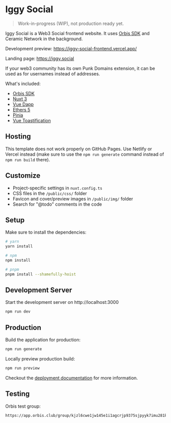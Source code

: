 # Iggy Social

> Work-in-progress (WIP), not production ready yet.

Iggy Social is a Web3 Social frontend website. It uses [Orbis SDK](https://github.com/OrbisWeb3/orbis-sdk) and Ceramic Network in the background.

Development preview: https://iggy-social-frontend.vercel.app/

Landing page: https://iggy.social

If your web3 community has its own Punk Domains extension, it can be used as for usernames instead of addresses.

What's included:

- [Orbis SDK](https://github.com/OrbisWeb3/orbis-sdk)
- [Nuxt 3](https://v3.nuxtjs.org/)
- [Vue Dapp](https://vue-dapp-docs.netlify.app/)
- [Ethers 5](https://ethers.org/)
- [Pinia](https://pinia.vuejs.org/)
- [Vue Toastification](https://github.com/Maronato/vue-toastification/tree/next)

## Hosting

This template does not work properly on GitHub Pages. Use Netlify or Vercel instead (make sure to use the `npm run generate` command instead of `npm run build` there).

## Customize

- Project-specific settings in `nuxt.config.ts`
- CSS files in the `/public/css/` folder
- Favicon and cover/preview images in `/public/img/` folder
- Search for "@todo" comments in the code

## Setup

Make sure to install the dependencies:

```bash
# yarn
yarn install

# npm
npm install

# pnpm
pnpm install --shamefully-hoist
```

## Development Server

Start the development server on http://localhost:3000

```bash
npm run dev
```

## Production

Build the application for production:

```bash
npm run generate
```

Locally preview production build:

```bash
npm run preview
```

Checkout the [deployment documentation](https://v3.nuxtjs.org/guide/deploy/presets) for more information.

## Testing

Orbis test group:

```bash
https://app.orbis.club/group/kjzl6cwe1jw145e1i1agcrjp9375sjpyyk7imu281koehrpve0pr46lvr5e9xco
```
